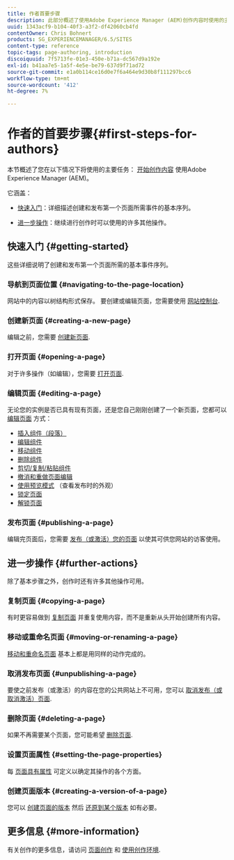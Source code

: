 ```yaml
---
title: 作者首要步骤
description: 此部分概述了使用Adobe Experience Manager (AEM)创作内容时使用的主要任务。
uuid: 1343acf9-b104-40f3-a3f2-df42060cb4fd
contentOwner: Chris Bohnert
products: SG_EXPERIENCEMANAGER/6.5/SITES
content-type: reference
topic-tags: page-authoring, introduction
discoiquuid: 7f5713fe-01e3-450e-b71a-dc567d9a192e
exl-id: b41aa7e5-1a5f-4e5e-be79-637d9f71ad72
source-git-commit: e1a0b114ce16d0e7f6a464e9d30b8f111297bcc6
workflow-type: tm+mt
source-wordcount: '412'
ht-degree: 7%

---
```


# 作者的首要步骤{#first-steps-for-authors}

本节概述了您在以下情况下将使用的主要任务： [开始创作内容](/help/sites-authoring/author.md#concept-of-authoring-and-publishing) 使用Adobe Experience Manager (AEM)。

它涵盖：

* [快速入门](#getting-started)：详细描述创建和发布第一个页面所需事件的基本序列。

* [进一步操作](#further-actions)：继续进行创作时可以使用的许多其他操作。

## 快速入门 {#getting-started}

这些详细说明了创建和发布第一个页面所需的基本事件序列。

### 导航到页面位置 {#navigating-to-the-page-location}

网站中的内容以树结构形式保存。 要创建或编辑页面，您需要使用 [网站控制台](/help/sites-classic-ui-authoring/author-env-basic-handling.md#navigating-with-the-websites-console).

### 创建新页面 {#creating-a-new-page}

编辑之前，您需要 [创建新页面](/help/sites-classic-ui-authoring/classic-page-author-manage-pages.md#creating-a-new-page).

### 打开页面 {#opening-a-page}

对于许多操作（如编辑），您需要 [打开页面](/help/sites-classic-ui-authoring/classic-page-author-manage-pages.md#opening-a-page-for-editing).

### 编辑页面 {#editing-a-page}

无论您的实例是否已具有现有页面，还是您自己刚刚创建了一个新页面，您都可以 [编辑页面](/help/sites-classic-ui-authoring/classic-page-author-edit-content.md) 方式：

* [插入组件（段落）](/help/sites-classic-ui-authoring/classic-page-author-edit-content.md#inserting-a-component)
* [编辑组件](/help/sites-classic-ui-authoring/classic-page-author-edit-content.md#editing-a-component-content-and-properties)
* [移动组件](/help/sites-classic-ui-authoring/classic-page-author-edit-content.md#moving-a-component)
* [删除组件](/help/sites-classic-ui-authoring/classic-page-author-edit-content.md#deleting-a-component)
* [剪切/复制/粘贴组件](/help/sites-classic-ui-authoring/classic-page-author-edit-content.md#cut-copy-paste-a-component)
* [撤消和重做页面编辑](/help/sites-classic-ui-authoring/classic-page-author-edit-content.md#undoing-and-redoing-page-edits)
* [使用预览模式](/help/sites-classic-ui-authoring/classic-page-author-edit-content.md#previewing-pages) （查看发布时的外观）
* [锁定页面](/help/sites-classic-ui-authoring/classic-page-author-edit-content.md#locking-a-page)
* [解锁页面](/help/sites-classic-ui-authoring/classic-page-author-edit-content.md#unlocking-a-page)

### 发布页面 {#publishing-a-page}

编辑完页面后，您需要 [发布（或激活）您的页面](/help/sites-classic-ui-authoring/classic-page-author-publish-pages.md#main-pars-title-10) 以使其可供您网站的访客使用。

## 进一步操作 {#further-actions}

除了基本步骤之外，创作时还有许多其他操作可用。

### 复制页面 {#copying-a-page}

有时更容易做到 [复制页面](/help/sites-classic-ui-authoring/classic-page-author-manage-pages.md#copying-and-pasting-a-page) 并重复使用内容，而不是重新从头开始创建所有内容。

### 移动或重命名页面 {#moving-or-renaming-a-page}

[移动和重命名页面](/help/sites-classic-ui-authoring/classic-page-author-manage-pages.md#moving-or-renaming-page) 基本上都是用同样的动作完成的。

### 取消发布页面 {#unpublishing-a-page}

要使之前发布（或激活）的内容在您的公共网站上不可用，您可以 [取消发布（或取消激活）页面](/help/sites-classic-ui-authoring/classic-page-author-publish-pages.md#unpublishing-a-page).

### 删除页面 {#deleting-a-page}

如果不再需要某个页面，您可能希望 [删除页面](/help/sites-classic-ui-authoring/classic-page-author-manage-pages.md#deleting-a-page).

### 设置页面属性 {#setting-the-page-properties}

每 [页面具有属性](/help/sites-classic-ui-authoring/classic-page-author-edit-page-properties.md) 可定义以确定其操作的各个方面。

### 创建页面版本 {#creating-a-version-of-a-page}

您可以 [创建页面的版本](/help/sites-classic-ui-authoring/classic-page-author-work-with-versions.md#creating-a-new-version) 然后 [还原到某个版本](/help/sites-classic-ui-authoring/classic-page-author-work-with-versions.md#restoring-a-page-version-from-sidekick) 如有必要。

## 更多信息 {#more-information}

有关创作的更多信息，请访问 [页面创作](/help/sites-classic-ui-authoring/classic-page-author.md) 和 [使用创作环境](/help/sites-classic-ui-authoring/author-env.md).

